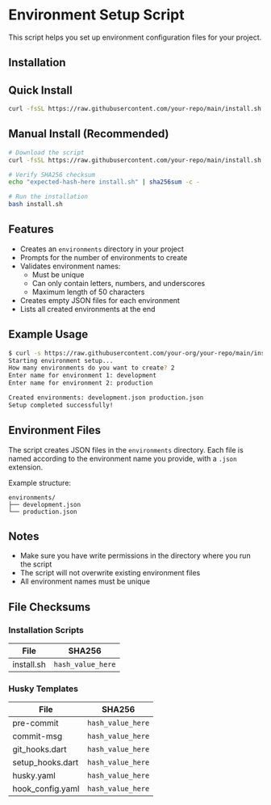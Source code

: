 # Environment Setup Script

This script helps you set up environment configuration files for your project.

## Installation

## Quick Install
```bash
curl -fsSL https://raw.githubusercontent.com/your-repo/main/install.sh | bash
```

## Manual Install (Recommended)
```bash
# Download the script
curl -fsSL https://raw.githubusercontent.com/your-repo/main/install.sh -o install.sh

# Verify SHA256 checksum
echo "expected-hash-here install.sh" | sha256sum -c -

# Run the installation
bash install.sh
```

## Features

- Creates an `environments` directory in your project
- Prompts for the number of environments to create
- Validates environment names:
  - Must be unique
  - Can only contain letters, numbers, and underscores
  - Maximum length of 50 characters
- Creates empty JSON files for each environment
- Lists all created environments at the end

## Example Usage

```bash
$ curl -s https://raw.githubusercontent.com/your-org/your-repo/main/install.sh | bash
Starting environment setup...
How many environments do you want to create? 2
Enter name for environment 1: development
Enter name for environment 2: production

Created environments: development.json production.json
Setup completed successfully!
```

## Environment Files

The script creates JSON files in the `environments` directory. Each file is named according to the environment name you provide, with a `.json` extension.

Example structure:
```
environments/
├── development.json
└── production.json
```

## Notes

- Make sure you have write permissions in the directory where you run the script
- The script will not overwrite existing environment files
- All environment names must be unique

## File Checksums

### Installation Scripts
| File | SHA256 |
|------|---------|
| install.sh | `hash_value_here` |

### Husky Templates
| File | SHA256 |
|------|---------|
| pre-commit | `hash_value_here` |
| commit-msg | `hash_value_here` |
| git_hooks.dart | `hash_value_here` |
| setup_hooks.dart | `hash_value_here` |
| husky.yaml | `hash_value_here` |
| hook_config.yaml | `hash_value_here` |
